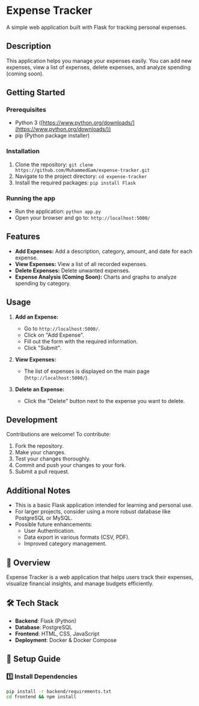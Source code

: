 # Expense Tracker

A simple web application built with Flask for tracking personal expenses.


## Description

This application helps you manage your expenses easily. You can add new expenses, view a list of expenses, delete expenses, and analyze spending (coming soon).

## Getting Started

### Prerequisites

*   Python 3 ([https://www.python.org/downloads/](https://www.python.org/downloads/))
*   pip (Python package installer)

### Installation

1.  Clone the repository: `git clone https://github.com/MuhammedGam/expense-tracker.git`
2.  Navigate to the project directory: `cd expense-tracker`
3.  Install the required packages: `pip install Flask`

### Running the app

*   Run the application: `python app.py`
*   Open your browser and go to: `http://localhost:5000/`

## Features

*   **Add Expenses:** Add a description, category, amount, and date for each expense.
*   **View Expenses:** View a list of all recorded expenses.
*   **Delete Expenses:** Delete unwanted expenses.
*   **Expense Analysis (Coming Soon):** Charts and graphs to analyze spending by category.

## Usage

1.  **Add an Expense:**
    *   Go to `http://localhost:5000/`.
    *   Click on "Add Expense".
    *   Fill out the form with the required information.
    *   Click "Submit".

2.  **View Expenses:**
    *   The list of expenses is displayed on the main page (`http://localhost:5000/`).

3.  **Delete an Expense:**
    *   Click the "Delete" button next to the expense you want to delete.

## Development

Contributions are welcome! To contribute:

1.  Fork the repository.
2.  Make your changes.
3.  Test your changes thoroughly.
4.  Commit and push your changes to your fork.
5.  Submit a pull request.

## Additional Notes

*   This is a basic Flask application intended for learning and personal use.
*   For larger projects, consider using a more robust database like PostgreSQL or MySQL.
*   Possible future enhancements:
    *   User Authentication.
    *   Data export in various formats (CSV, PDF).
    *   Improved category management.

## 📌 Overview
Expense Tracker is a web application that helps users track their expenses, visualize financial insights, and manage budgets efficiently.

## 🛠️ Tech Stack
- **Backend**: Flask (Python)
- **Database**: PostgreSQL 
- **Frontend**: HTML, CSS, JavaScript
- **Deployment**: Docker & Docker Compose

## 🚀 Setup Guide

### 1️⃣ Install Dependencies
```sh
pip install -r backend/requirements.txt
cd frontend && npm install
